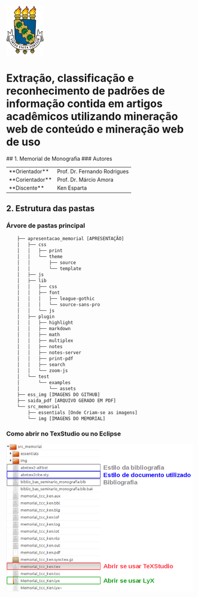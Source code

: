 <img src="src_memorial/img/LOGO_PNG.png" width="100px"/>
<h1> Extração, classificação e reconhecimento de padrões de informação contida em artigos acadêmicos utilizando mineração web de conteúdo e mineração web de uso </h1>
## 1. Memorial de Monografia
### Autores
<table>
  <tbody>
    <tr>
      <td>**Orientador**</td>
      <td>Prof. Dr. Fernando Rodrigues</td>
    </tr>
    <tr>
      <td>**Corientador**</td>
      <td>Prof. Dr. Márcio Amora</td>
    </tr>
    <tr>
      <td>**Discente**</td>
      <td>Ken Esparta</td>
    </tr>
  </tbody>
</table>

## 2. Estrutura das pastas
### Árvore de pastas principal

``` .
    ├── apresentacao_memorial [APRESENTAÇÃO] 
    │   ├── css
    │   │   ├── print
    │   │   └── theme
    │   │       ├── source
    │   │       └── template
    │   ├── js
    │   ├── lib
    │   │   ├── css
    │   │   ├── font
    │   │   │   ├── league-gothic
    │   │   │   └── source-sans-pro
    │   │   └── js
    │   ├── plugin
    │   │   ├── highlight
    │   │   ├── markdown
    │   │   ├── math
    │   │   ├── multiplex
    │   │   ├── notes
    │   │   ├── notes-server
    │   │   ├── print-pdf
    │   │   ├── search
    │   │   └── zoom-js
    │   └── test
    │       └── examples
    │           └── assets
    ├── ess_img [IMAGENS DO GITHUB]
    ├── saida_pdf [ARQUIVO GERADO EM PDF]
    └── src_memorial
        ├── essentials [Onde Criam-se as imagens]
        └── img [IMAGENS DO MEMORIAL]
```
### Como abrir no TexStudio ou no Eclipse
<img src="ess_img/pastas.png" width="500px"/>
